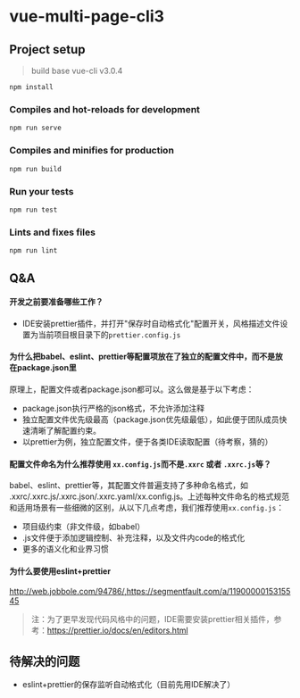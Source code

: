 # vue-multi-page-cli3

## Project setup
> build base vue-cli v3.0.4

```
npm install
```

### Compiles and hot-reloads for development
```
npm run serve
```

### Compiles and minifies for production
```
npm run build
```

### Run your tests
```
npm run test
```

### Lints and fixes files
```
npm run lint
```


## Q&A

#### 开发之前要准备哪些工作？

- IDE安装prettier插件，并打开"保存时自动格式化"配置开关，风格描述文件设置为当前项目根目录下的`prettier.config.js`


#### 为什么把babel、eslint、prettier等配置项放在了独立的配置文件中，而不是放在package.json里

原理上，配置文件或者package.json都可以。这么做是基于以下考虑：
- package.json执行严格的json格式，不允许添加注释
- 独立配置文件优先级最高（package.json优先级最低），如此便于团队成员快速清晰了解配置约束。
- 以prettier为例，独立配置文件，便于各类IDE读取配置（待考察，猜的）

#### 配置文件命名为什么推荐使用 `xx.config.js`而不是`.xxrc` 或者 `.xxrc.js`等？

babel、eslint、prettier等，其配置文件普遍支持了多种命名格式，如 .xxrc/.xxrc.js/.xxrc.json/.xxrc.yaml/xx.config.js。上述每种文件命名的格式规范和适用场景有一些细微的区别，从以下几点考虑，我们推荐使用`xx.config.js`：
- 项目级约束（非文件级，如babel）
- .js文件便于添加逻辑控制、补充注释，以及文件内code的格式化
- 更多的语义化和业界习惯

#### 为什么要使用eslint+prettier

http://web.jobbole.com/94786/,https://segmentfault.com/a/1190000015315545

> 注：为了更早发现代码风格中的问题，IDE需要安装prettier相关插件，参考：https://prettier.io/docs/en/editors.html 


## 待解决的问题
- eslint+prettier的保存监听自动格式化（目前先用IDE解决了）
